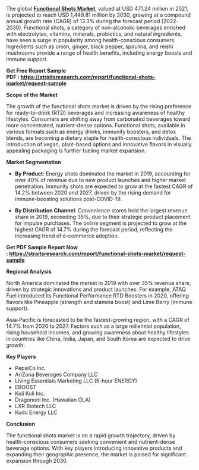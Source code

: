 <p>The global <strong><a href="https://straitsresearch.com/report/functional-shots-market">Functional Shots Market</a></strong>, valued at USD 471.24 million in 2021, is projected to reach USD 1,449.81 million by 2030, growing at a compound annual growth rate (CAGR) of 13.3% during the forecast period (2022-2030). Functional shots, a category of non-alcoholic beverages enriched with electrolytes, vitamins, minerals, probiotics, and natural ingredients, have seen a surge in popularity among health-conscious consumers. Ingredients such as onion, ginger, black pepper, spirulina, and reishi mushrooms provide a range of health benefits, including energy boosts and immune support.</p>
<p><strong>Get Free Report&nbsp;Sample PDF&nbsp;:&nbsp;<a href="https://straitsresearch.com/report/functional-shots-market/request-sample">https://straitsresearch.com/report/functional-shots-market/request-sample</a>&nbsp;</strong></p>
<p><strong>Scope of the Market</strong></p>
<p>The growth of the functional shots market is driven by the rising preference for ready-to-drink (RTD) beverages and increasing awareness of healthy lifestyles. Consumers are shifting away from carbonated beverages toward more concentrated, nutrient-dense options. Functional shots, available in various formats such as energy drinks, immunity boosters, and detox blends, are becoming a dietary staple for health-conscious individuals. The introduction of vegan, plant-based options and innovative flavors in visually appealing packaging is further fueling market expansion.</p>
<p><strong>Market Segmentation</strong></p>
<ul>
<li><strong>By Product</strong>: Energy shots dominated the market in 2019, accounting for over 40% of revenue due to new product launches and higher market penetration. Immunity shots are expected to grow at the fastest CAGR of 14.2% between 2020 and 2027, driven by the rising demand for immune-boosting solutions post-COVID-19.</li>
</ul>
<ul>
<li><strong>By Distribution Channel</strong>: Convenience stores held the largest revenue share in 2019, exceeding 35%, due to their strategic product placement for impulse purchases. The online segment is projected to grow at the highest CAGR of 14.7% during the forecast period, reflecting the increasing trend of e-commerce adoption.</li>
</ul>
<p><strong>Get PDF Sample Report Now :&nbsp;<a href="https://straitsresearch.com/report/functional-shots-market/request-sample">https://straitsresearch.com/report/functional-shots-market/request-sample</a>&nbsp;</strong></p>
<p><strong>Regional Analysis</strong></p>
<p>North America dominated the market in 2019 with over 35% revenue share, driven by strategic innovations and product launches. For example, ATAQ Fuel introduced its Functional Performance RTD Boosters in 2020, offering flavors like Pineapple (strength and stamina boost) and Lime Berry (immune support).</p>
<p>Asia-Pacific is forecasted to be the fastest-growing region, with a CAGR of 14.7% from 2020 to 2027. Factors such as a large millennial population, rising household incomes, and growing awareness about healthy lifestyles in countries like China, India, Japan, and South Korea are expected to drive growth.</p>
<p><strong>Key Players</strong></p>
<ul>
<li>PepsiCo Inc.</li>
<li>AriZona Beverages Company LLC</li>
<li>Living Essentials Marketing LLC (5-hour ENERGY)</li>
<li>EBOOST</li>
<li>Kuli Kuli Inc.</li>
<li>Dragononi Inc. (Hawaiian OLA)</li>
<li>LXR Biotech LLC</li>
<li>Kudu Energy LLC</li>
</ul>
<p><strong>Conclusion</strong></p>
<p>The functional shots market is on a rapid growth trajectory, driven by health-conscious consumers seeking convenient and nutrient-dense beverage options. With key players introducing innovative products and expanding their geographic presence, the market is poised for significant expansion through 2030.</p>

